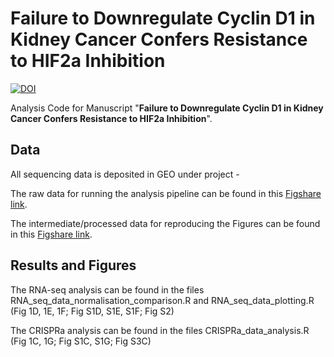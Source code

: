 # Failure to Downregulate Cyclin D1 in Kidney Cancer Confers Resistance to HIF2a Inhibition
[![DOI](https://zenodo.org/badge/-)](https://zenodo.org/badge/latestdoi/-)

Analysis Code for Manuscript "**Failure to Downregulate Cyclin D1 in Kidney Cancer Confers Resistance to HIF2a Inhibition**".

## Data

All sequencing data is deposited in GEO under project -

The raw data for running the analysis pipeline can be found in this [Figshare link](-).

The intermediate/processed data for reproducing the Figures can be found in this [Figshare link](-).

## Results and Figures 

The RNA-seq analysis can be found in the files RNA_seq_data_normalisation_comparison.R and RNA_seq_data_plotting.R (Fig 1D, 1E, 1F; Fig S1D, S1E, S1F; Fig S2)

The CRISPRa analysis can be found in the files CRISPRa_data_analysis.R (Fig 1C, 1G; Fig S1C, S1G; Fig S3C)

